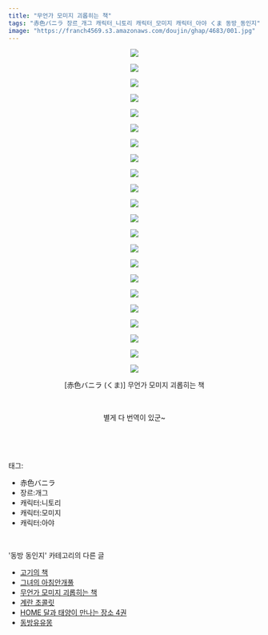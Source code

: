 ```yaml
---
title: "무언가 모미지 괴롭히는 책"
tags: "赤色バニラ 장르_개그 캐릭터_니토리 캐릭터_모미지 캐릭터_아야 くま 동방_동인지"
image: "https://franch4569.s3.amazonaws.com/doujin/ghap/4683/001.jpg"
---
```

<div class="article">
<p style="text-align: center; clear: none; float: none;"><img src="{{ site.imgserver2 }}/ghap/4683/001.jpg"/></p>
<p style="text-align: center; clear: none; float: none;"><img src="{{ site.imgserver2 }}/ghap/4683/002.jpg"/></p>
<p style="text-align: center; clear: none; float: none;"><img src="{{ site.imgserver2 }}/ghap/4683/003.jpg"/></p>
<p style="text-align: center; clear: none; float: none;"><img src="{{ site.imgserver2 }}/ghap/4683/004.jpg"/></p>
<p style="text-align: center; clear: none; float: none;"><img src="{{ site.imgserver2 }}/ghap/4683/005.jpg"/></p>
<p style="text-align: center; clear: none; float: none;"><img src="{{ site.imgserver2 }}/ghap/4683/006.jpg"/></p>
<p style="text-align: center; clear: none; float: none;"><img src="{{ site.imgserver2 }}/ghap/4683/007.jpg"/></p>
<p style="text-align: center; clear: none; float: none;"><img src="{{ site.imgserver2 }}/ghap/4683/008.jpg"/></p>
<p style="text-align: center; clear: none; float: none;"><img src="{{ site.imgserver2 }}/ghap/4683/009.jpg"/></p>
<p style="text-align: center; clear: none; float: none;"><img src="{{ site.imgserver2 }}/ghap/4683/010.jpg"/></p>
<p style="text-align: center; clear: none; float: none;"><img src="{{ site.imgserver2 }}/ghap/4683/011.jpg"/></p>
<p style="text-align: center; clear: none; float: none;"><img src="{{ site.imgserver2 }}/ghap/4683/012.jpg"/></p>
<p style="text-align: center; clear: none; float: none;"><img src="{{ site.imgserver2 }}/ghap/4683/013.jpg"/></p>
<p style="text-align: center; clear: none; float: none;"><img src="{{ site.imgserver2 }}/ghap/4683/014.jpg"/></p>
<p style="text-align: center; clear: none; float: none;"><img src="{{ site.imgserver2 }}/ghap/4683/015.jpg"/></p>
<p style="text-align: center; clear: none; float: none;"><img src="{{ site.imgserver2 }}/ghap/4683/016.jpg"/></p>
<p style="text-align: center; clear: none; float: none;"><img src="{{ site.imgserver2 }}/ghap/4683/017.jpg"/></p>
<p style="text-align: center; clear: none; float: none;"><img src="{{ site.imgserver2 }}/ghap/4683/018.jpg"/></p>
<p style="text-align: center; clear: none; float: none;"><img src="{{ site.imgserver2 }}/ghap/4683/019.jpg"/></p>
<p style="text-align: center; clear: none; float: none;"><img src="{{ site.imgserver2 }}/ghap/4683/020.jpg"/></p>
<p style="text-align: center; clear: none; float: none;"><img src="{{ site.imgserver2 }}/ghap/4683/021.jpg"/></p>
<p style="text-align: center; clear: none; float: none;"><img src="{{ site.imgserver2 }}/ghap/4683/022.jpg"/></p>
<p style="text-align: center; clear: none; float: none;">[赤色バニラ (くま)] 무언가 모미지 괴롭히는 책</p>
<p style="text-align: center; clear: none; float: none;"><br/></p>
<p style="text-align: center; clear: none; float: none;">별게 다 번역이 있군~</p>
<p><br/></p>
</div><br/>
<div class="tagTrail">
<p>태그: </p>
<ul>
<li>赤色バニラ</li>
<li>장르:개그</li>
<li>캐릭터:니토리</li>
<li>캐릭터:모미지</li>
<li>캐릭터:아야</li>
</ul>
</div><br/>
<div class="another">
<p>'동방 동인지' 카테고리의 다른 글</p>
<ul>
<li><a href="/ghap_4685">고기의 책</a></li>
<li><a href="/ghap_4684">그녀의 아침안개풀</a></li>
<li><a href="/ghap_4683">무언가 모미지 괴롭히는 책</a></li>
<li><a href="/ghap_4681">계란 초콜릿</a></li>
<li><a href="/ghap_4680">HOME 달과 태양이 만나는 장소 4권</a></li>
<li><a href="/ghap_4675">동방유유몽</a></li>
</ul>
</div><br/>
<div class="cb_module cb_fluid">
<div class="cb_wrt cb_profile">
</div><!-- commentList close -->
</div><br/>

